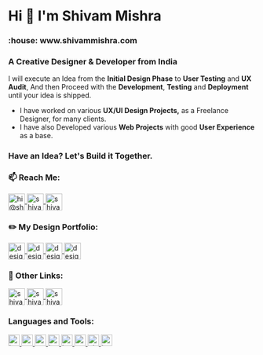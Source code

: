 <h1>Hi 👋 I'm Shivam Mishra</h1>
<h3>:house:  <a href="https://shivammishra.com/" style="text-decoration: none; color:##fbc92c !important">www.shivammishra.com</a></h3>
<h3>A Creative Designer & Developer from India</h3>

I will execute an Idea from the **Initial Design Phase** to **User Testing** and **UX Audit**, And then Proceed with the **Development**, **Testing** and **Deployment** until your idea is shipped.

- I have worked on various **UX/UI Design Projects,**  as a Freelance Designer, for many clients.
- I have also Developed various **Web Projects** with good **User Experience** as a base.

### Have an Idea? Let's Build it Together.

### :mailbox: Reach Me:

<p>
  <!-- Email -->
  <a href="mailto:hi@shivammishra.com" target="_blank">
    <img align="center" src="https://cdn.shivammishra.com/github/assets/social/png/mail.png" alt="hi@shivammishra.com" height="34" width="auto"/>
  </a>
  <!-- LinkedIn -->
  <a href="https://www.linkedin.com/in/shivam534d/" target="_blank">
    <img align="center" src="https://cdn.shivammishra.com/github/assets/social/png/linkedin.png" alt="shivam534d" height="34" width="auto"/>
  </a>
  <!-- Twitter -->
  <a href="http://twitter.com/shivam534d" target="_blank">
    <img align="center" src="https://cdn.shivammishra.com/github/assets/social/png/twitter.png" alt="shivam534d" height="34" width="auto"/>
  </a>
  <!-- Instagram -->
<!--   <a href="https://www.instagram.com/shivam534d/" target="_blank">
    <img align="center" src="https://cdn.shivammishra.com/github/assets/social/png/insta-shivam534d.png" alt="shivam534d" height="34" width="auto"/>
  </a> -->
</p>

### :pencil2: My Design Portfolio:

<p>
  <!-- Behance -->
  <a href="https://www.behance.net/designsbymishra" target="_blank">
    <img align="center" src="https://cdn.shivammishra.com/github/assets/social/png/behance.png" alt="designsbymishra" height="34" width="auto"/>
  </a>
  <!-- Dribbble -->
  <a href="https://dribbble.com/designsbymishra" target="_blank">
    <img align="center" src="https://cdn.shivammishra.com/github/assets/social/png/dribbble.png" alt="designsbymishra" height="34" width="auto"/>
  </a>
  <!-- Design Instagram -->
  <a href="https://www.instagram.com/designsbymishra/" target="_blank">
    <img align="center" src="https://cdn.shivammishra.com/github/assets/social/png/insta-Designs-By-Mishra.png" alt="designsbymishra" height="34" width="auto"/>
  </a>
  <!-- CodePen -->
  <a href="https://codepen.io/designsbymishra" target="_blank">
    <img align="center" src="https://cdn.shivammishra.com/github/assets/social/png/codePen.png" alt="designsbymishra" height="34" width="auto"/>
  </a>
</p>

### :link: Other Links:

<p>
  <!-- Leetcode -->
  <a href="https://leetcode.com/shivam534d" target="_blank">
    <img align="center" src="https://cdn.shivammishra.com/github/assets/social/png/leetCode.png" alt="shivam534d" height="34" width="auto"/>
  </a>
  <!-- HackerRank -->
  <a href="https://www.hackerrank.com/shivam534d" target="_blank">
    <img align="center" src="https://cdn.shivammishra.com/github/assets/social/png/hackerRank.png" alt="shivam534d" height="34" width="auto"/>
  </a>
  <!-- HackerEarth -->
<!--   <a href="https://www.hackerearth.com/@shivam534d" target="_blank">
    <img align="center" src="https://cdn.shivammishra.com/github/assets/social/png/hackerEarth.png" alt="shivam534d" height="34" width="auto"/>
  </a> -->
  <!-- CodeChef -->
<!--   <a href="https://www.codechef.com/users/shivam534d" target="_blank">
    <img align="center" src="https://cdn.shivammishra.com/github/assets/social/png/codeChef.png" alt="shivam534d" height="34" width="auto"/>
  </a> -->
  <!-- FreeCodeCamp -->
  <a href="https://www.freecodecamp.org/shivam534d" target="_blank">
    <img align="center" src="https://cdn.shivammishra.com/github/assets/social/png/freeCodeCamp.png" alt="shivam534d" height="34" width="auto"/>
  </a>
</p>

<h3 align="left">Languages and Tools:</h3>

<p align="left">
  <a href="https://www.w3.org/html/" target="_blank">
    <img
    src="https://cdn.shivammishra.com/github/assets/tech-stack-badges/png/html.png"
    alt="html5"
    width="auto"
    height="23"
    />
  </a>
  <a href="https://www.w3schools.com/css/" target="_blank">
    <img
    src="https://cdn.shivammishra.com/github/assets/tech-stack-badges/png/css.png"
    alt="css3"
    width="auto"
    height="23"
    />
  </a>
  <a href="https://sass-lang.com" target="_blank">
    <img
      src="https://cdn.shivammishra.com/github/assets/tech-stack-badges/png/sass.png"
      alt="sass"
      width="auto"
      height="23"
    />
  </a>
  <a href="https://getbootstrap.com" target="_blank">
    <img
      src="https://cdn.shivammishra.com/github/assets/tech-stack-badges/png/bootstrap.png"
      alt="bootstrap"
      width="auto"
      height="23"
    />
  </a>
  <a href="https://developer.mozilla.org/en-US/docs/Web/JavaScript" target="_blank">
    <img
      src="https://cdn.shivammishra.com/github/assets/tech-stack-badges/png/javascript.png"
      alt="javascript"
      width="auto"
      height="23"
    />
  </a>
  <a href="https://nodejs.org" target="_blank">
    <img
      src="https://cdn.shivammishra.com/github/assets/tech-stack-badges/png/nodejs.png"
      alt="nodejs"
      width="auto"
      height="23"
    />
  </a>
  <!-- <a href="https://expressjs.com" target="_blank">
    <img
      src="https://cdn.shivammishra.com/github/assets/tech-stack-badges/png/expressjs.png"
      alt="express"
      width="auto"
      height="23"
    />
  </a>
  <a href="https://reactjs.org/" target="_blank">
    <img
      src="https://cdn.shivammishra.com/github/assets/tech-stack-badges/png/reactjs.png"
      alt="react"
      width="auto"
      height="23"
    />
  </a>
  <a href="https://redux.js.org" target="_blank">
    <img
      src="https://cdn.shivammishra.com/github/assets/tech-stack-badges/png/redux.png"
      alt="redux"
      width="auto"
      height="23"
    />
  </a>
  <a href="https://www.mongodb.com/" target="_blank">
    <img
      src="https://cdn.shivammishra.com/github/assets/tech-stack-badges/png/mongoDB.png"
      alt="mongodb"
      width="auto"
      height="23"
    />
  </a>
  <a href="https://nextjs.org/" target="_blank">
    <img
      src="https://cdn.shivammishra.com/github/assets/tech-stack-badges/png/nextjs.png"
      alt="nextjs"
      width="auto"
      height="23"
    />
  </a>
  <a href="https://www.postgresql.org" target="_blank">
    <img
      src="https://cdn.shivammishra.com/github/assets/tech-stack-badges/png/postgreSQL.png"
      alt="postgresql"
      width="auto"
      height="23"
    />
  </a>
  <a href="https://postman.com" target="_blank">
    <img
      src="https://cdn.shivammishra.com/github/assets/tech-stack-badges/png/postman.png"
      alt="postman"
      width="auto"
      height="23"
    />
  </a>
  <a href="https://www.python.org" target="_blank">
    <img
      src="https://cdn.shivammishra.com/github/assets/tech-stack-badges/png/python.png"
      alt="python"
      width="auto"
      height="23"
    />
  </a> -->
  <a href="https://git-scm.com/" target="_blank">
    <img
      src="https://cdn.shivammishra.com/github/assets/tech-stack-badges/png/git.png"
      alt="git"
      width="auto"
      height="23"
    />
  </a>
  <!-- <a href="https://www.linux.org/" target="_blank">
    <img
      src="https://cdn.shivammishra.com/github/assets/tech-stack-badges/png/linux.png"
      alt="linux"
      width="auto"
      height="23"
    />
  </a>
  <a href="https://angular.io" target="_blank">
    <img
      src="https://cdn.shivammishra.com/github/assets/tech-stack-badges/png/angular.png"
      alt="angular"
      width="auto"
      height="23"
    />
  </a>
  <a href="https://www.typescriptlang.org/" target="_blank">
    <img
      src="https://cdn.shivammishra.com/github/assets/tech-stack-badges/png/typescript.png"
      alt="typescript"
      width="auto"
      height="23"
    />
  </a>
  <a href="https://aws.amazon.com" target="_blank">
    <img
      src="https://cdn.shivammishra.com/github/assets/tech-stack-badges/png/aws.png"
      alt="aws"
      width="auto"
      height="23"
    />
  </a>
  <a href="https://firebase.google.com/" target="_blank">
    <img
      src="https://cdn.shivammishra.com/github/assets/tech-stack-badges/png/firebase.png"
      alt="firebase"
      width="auto"
      height="23"
    />
  </a>
  <a href="https://heroku.com" target="_blank">
    <img
      src="https://cdn.shivammishra.com/github/assets/tech-stack-badges/png/heroku.png"
      alt="heroku"
      width="auto"
      height="23"
    />
  </a>
  <a href="https://www.mysql.com/" target="_blank">
    <img
      src="https://cdn.shivammishra.com/github/assets/tech-stack-badges/png/mySQL.png"
      alt="mysql"
      width="auto"
      height="23"
    />
  </a> -->
  <a href="https://www.java.com" target="_blank">
    <img
      src="https://cdn.shivammishra.com/github/assets/tech-stack-badges/png/java.png"
      alt="java"
      width="auto"
      height="23"
    />
  </a>
</p>
